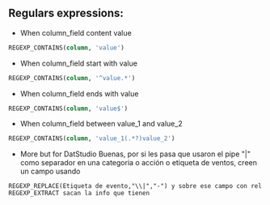 ## Regulars expressions: 

 * When column_field content value
  ```SQL
  REGEXP_CONTAINS(column, 'value')
  ``` 
 * When column_field start with value
  ```SQL
  REGEXP_CONTAINS(column, '^value.*')
  ``` 
 * When column_field ends with value
  ```SQL
  REGEXP_CONTAINS(column, 'value$')
  ``` 
 * When column_field between value_1 and value_2
  ```SQL
 REGEXP_CONTAINS(column, 'value_1(.*?)value_2')
  ```   
 * More but for DatStudio
  Buenas, por si les pasa que usaron el pipe "|" como separador en una categoria o acción o etiqueta de ventos, creen un campo usando 
 ```
 REGEXP_REPLACE(Etiqueta de evento,"\\|","-") y sobre ese campo con rel REGEXP_EXTRACT sacan la info que tienen
 ```

